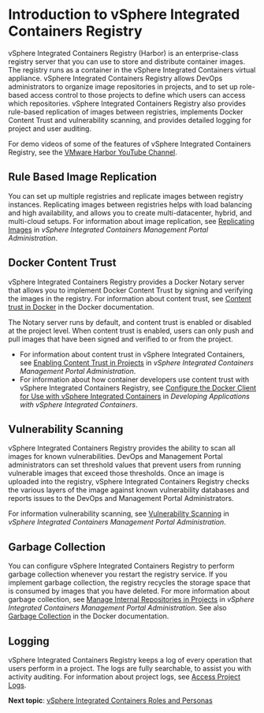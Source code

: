 # Introduction to vSphere Integrated Containers Registry

vSphere Integrated Containers Registry (Harbor) is an enterprise-class registry server that you can use to store and distribute container images. The registry runs as a container in the vSphere Integrated Containers virtual appliance. vSphere Integrated Containers Registry allows DevOps administrators to organize image repositories in projects, and to set up role-based access control to those projects to define which users can access which repositories. vSphere Integrated Containers Registry also provides rule-based replication of images between registries, implements Docker Content Trust and vulnerability scanning, and provides detailed logging for project and user auditing.

For demo videos of some of the features of vSphere Integrated Containers Registry, see the [VMware Harbor YouTube Channel](https://www.youtube.com/channel/UCSxaozHKrX3F0UnZeYe5Itg).

## Rule Based Image Replication <a id="replication"></a>

You can set up multiple registries and replicate images between registry instances. Replicating images between registries helps with load balancing and high availability, and allows you to create multi-datacenter, hybrid, and multi-cloud setups. For information about image replication, see [Replicating Images](../vic_cloud_admin/replicating_images.md) in *vSphere Integrated Containers Management Portal Administration*.

## Docker Content Trust <a id="notary"></a>

vSphere Integrated Containers Registry provides a Docker Notary server that allows you to implement Docker Content Trust by signing and verifying the images in the registry. For information about content trust, see [Content trust in Docker](https://docs.docker.com/engine/security/trust/content_trust/) in the Docker documentation. 

The Notary server runs by default, and content trust is enabled or disabled at the project level. When content trust is enabled, users can only push and pull images that have been signed and verified to or from the project.

- For information about content trust in vSphere Integrated Containers, see [Enabling Content Trust in Projects](../vic_cloud_admin/content_trust.md) in *vSphere Integrated Containers Management Portal Administration*.
- For information about how container developers use content trust with vSphere Integrated Containers Registry, see [Configure the Docker Client for Use with vSphere Integrated Containers](../vic_app_dev/configure_docker_client.md) in *Developing Applications with vSphere Integrated Containers*.

## Vulnerability Scanning <a id="vulnerability"></a>

vSphere Integrated Containers Registry provides the ability to scan all images for known vulnerabilities. DevOps and Management Portal administrators can set threshold values that prevent users from running vulnerable images that exceed those thresholds. Once an image is uploaded into the registry, vSphere Integrated Containers Registry checks the various layers of the image against known vulnerability databases and reports issues to the DevOps and Management Portal Administrators. 

For information vulnerability scanning, see [Vulnerability Scanning](../vic_cloud_admin/vulnerability_scanning.md) in *vSphere Integrated Containers Management Portal Administration*.

## Garbage Collection <a id="gc"></a>

You can configure vSphere Integrated Containers Registry to perform garbage collection whenever you restart the registry service. If you implement garbage collection, the registry recycles the storage space that is consumed by images that you have deleted. For more information about garbage collection, see [Manage Internal Repositories in Projects](../vic_cloud_admin/manage_repository_registry.md)  in *vSphere Integrated Containers Management Portal Administration*. See also [Garbage Collection](https://docs.docker.com/registry/garbage-collection/) in the Docker documentation.

## Logging <a id="logging"></a>

vSphere Integrated Containers Registry keeps a log of every operation that users perform in a project. The logs are fully searchable, to assist you with activity auditing. For information about project logs, see [Access Project Logs](../vic_cloud_admin/access_project_logs.md).

**Next topic**: [vSphere Integrated Containers Roles and Personas](roles_and_personas.md)
